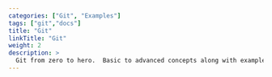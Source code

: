 ```yaml
---
categories: ["Git", "Examples"]
tags: ["git","docs"] 
title: "Git"
linkTitle: "Git"
weight: 2
description: >
  Git from zero to hero.  Basic to advanced concepts along with examples and tutorials.
---
```

